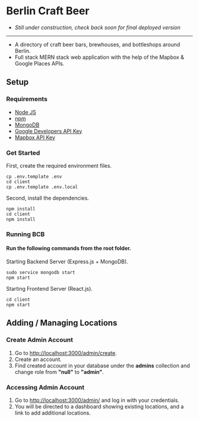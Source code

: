 # Berlin Craft Beer

* *Still under construction, check back soon for final deployed version* 

---
* A directory of craft beer bars, brewhouses, and bottleshops around Berlin.
* Full stack MERN stack web application with the help of the Mapbox & Google Places APIs. 




## Setup

### Requirements

* [Node JS](https://nodejs.org/en/)
* [npm](https://www.npmjs.com/get-npm)
* [MongoDB](https://docs.mongodb.com/manual/installation/)
* [Google Developers API Key](https://developers.google.com/maps/documentation/javascript/get-api-key)
* [Mapbox API Key](https://docs.mapbox.com/api/)

### Get Started

First, create the required environment files.

```console
cp .env.template .env
cd client
cp .env.template .env.local
```

Second, install the dependencies.

```console
npm install
cd client
npm install
```


### Running BCB

#### Run the following commands from the root folder.

Starting Backend Server (Express.js + MongoDB).

```
sudo service mongodb start
npm start
```

Starting Frontend Server (React.js).
```
cd client
npm start
```

## Adding / Managing Locations

### Create Admin Account

1. Go to [http://localhost:3000/admin/create](http://localhost:3000/admin/create).
2. Create an account.
3. Find created account in your database under the **admins** collection and change role from **"null"** to **"admin"**.

### Accessing Admin Account

1. Go to [http://localhost:3000/admin/](http://localhost:3000/admin/) and log in with your credentials.
2. You will be directed to a dashboard showing existing locations, and a link to add additional locations.